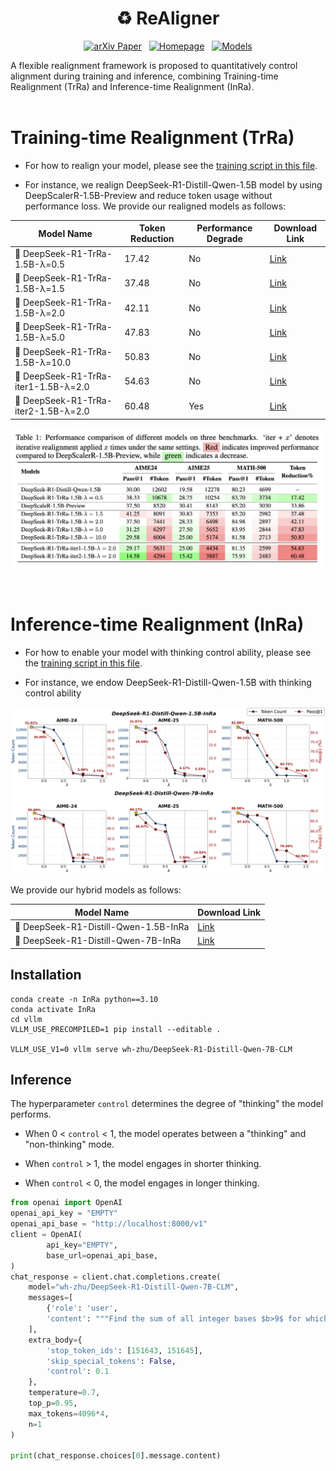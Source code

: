 
<h1 align="center">♻️ ReAligner</h1>
<p align="center">
  <a href="https://arxiv.org/pdf/2506.12704"><img src="https://img.shields.io/badge/arXiv-arXiv%20Preprint-B31B1B?style=flat&logo=arxiv&logoColor=white" alt="arXiv Paper"></a>
  &nbsp;
  <a href="https://github.com/zwhong714/ReAligner"><img src="https://img.shields.io/badge/Homepage-Project%20Page-brightgreen?style=flat&logo=github" alt="Homepage"></a>
  &nbsp;
  <a href="https://huggingface.co/wh-zhu"><img src="https://img.shields.io/badge/Huggingface-Models-yellow?style=flat&logo=huggingface" alt="Models"></a>
</p>



<div>
A flexible realignment framework is proposed to quantitatively control alignment during training and inference, combining Training-time Realignment (TrRa) and Inference-time Realignment (InRa). 
</div>


<br>




# Training-time Realignment (TrRa)

- For how to realign your model, please see the [training script in this file](https://github.com/zwhong714/ReAligner/blob/main/train/TrRa.md).

- For instance, we realign DeepSeek-R1-Distill-Qwen-1.5B model by using DeepScalerR-1.5B-Preview and reduce token usage without performance loss. We provide our realigned models as follows:


| Model Name                          | Token Reduction | Performance Degrade | Download Link                                      |
|-------------------------------------|-----------------|------------------|-----------------------------|
| 🤗 DeepSeek-R1-TrRa-1.5B-λ=0.5               | 17.42    | No | <u>[Link](https://huggingface.co/wh-zhu/DeepSeek-R1-TrRa-1.5B_lambda_0.5)</u>                                 |
| 🤗 DeepSeek-R1-TrRa-1.5B-λ=1.5               | 37.48  | No    | <u>[Link](https://huggingface.co/wh-zhu/DeepSeek-R1-TrRa-1.5B_lambda_1.5)</u>                                 |
| 🤗 DeepSeek-R1-TrRa-1.5B-λ=2.0               | 42.11    | No  | <u>[Link](https://huggingface.co/wh-zhu/DeepSeek-R1-TrRa-1.5B-lambda_2)</u>                                 |
| 🤗 DeepSeek-R1-TrRa-1.5B-λ=5.0               | 47.83    | No | <u>[Link](https://huggingface.co/wh-zhu/DeepSeek-R1-TrRa-1.5B-lambda_5)</u>                                 |
| 🤗 DeepSeek-R1-TrRa-1.5B-λ=10.0               | 50.83   | No | <u>[Link](https://huggingface.co/wh-zhu/DeepSeek-R1-TrRa-1.5B-lambda_10)</u>                                 |
| 🤗 DeepSeek-R1-TrRa-iter1-1.5B-λ=2.0               | 54.63 | No    | <u>[Link](https://huggingface.co/wh-zhu/DeepSeek-R1-TrRa-iter1-1.5B-lambda_2)</u>                                 |
| 🤗 DeepSeek-R1-TrRa-iter2-1.5B-λ=2.0              | 60.48  | Yes   | <u>[Link](https://huggingface.co/wh-zhu/DeepSeek-R1-TrRa-iter2-1.5B-lambda_2)</u>  |

![exp1](./img/exp1.png)



<br>


# Inference-time Realignment (InRa)


- For how to enable your model with thinking control ability, please see the [training script in this file](https://github.com/zwhong714/ReAligner/blob/main/train/InRa.md).

- For instance, we endow DeepSeek-R1-Distill-Qwen-1.5B with thinking control ability


![exp2](./img/exp2.png)


We provide our hybrid models as follows:

| Model Name                          | Download Link                                      |
|-------------------------------------|----------------------------------------------------|
| 🤗 DeepSeek-R1-Distill-Qwen-1.5B-InRa                  | <u>[Link](https://huggingface.co/wh-zhu/DeepSeek-R1-Distill-Qwen-1.5B-InRa)</u>                                 |
| 🤗 DeepSeek-R1-Distill-Qwen-7B-InRa                  | <u>[Link](https://huggingface.co/wh-zhu/DeepSeek-R1-Distill-Qwen-7B-InRa)</u>                                 |



## Installation

```
conda create -n InRa python==3.10
conda activate InRa
cd vllm
VLLM_USE_PRECOMPILED=1 pip install --editable .

VLLM_USE_V1=0 vllm serve wh-zhu/DeepSeek-R1-Distill-Qwen-7B-CLM
```


## Inference

The hyperparameter `control` determines the degree of "thinking" the model performs.

- When 0 < `control` < 1, the model operates between a "thinking" and "non-thinking" mode.

- When `control` > 1, the model engages in shorter thinking.

- When `control` < 0, the model engages in longer thinking.



```python
from openai import OpenAI
openai_api_key = "EMPTY"
openai_api_base = "http://localhost:8000/v1"
client = OpenAI(
        api_key="EMPTY",
        base_url=openai_api_base,
)
chat_response = client.chat.completions.create(
    model="wh-zhu/DeepSeek-R1-Distill-Qwen-7B-CLM",
    messages=[
        {'role': 'user', 
        'content': """Find the sum of all integer bases $b>9$ for which $17_{b}$ is a divisor of $97_{b}$."""}
    ],
    extra_body={
        'stop_token_ids': [151643, 151645],
        'skip_special_tokens': False,
        'control': 0.1
    },
    temperature=0.7,
    top_p=0.95,
    max_tokens=4096*4,
    n=1
)

print(chat_response.choices[0].message.content)
```


